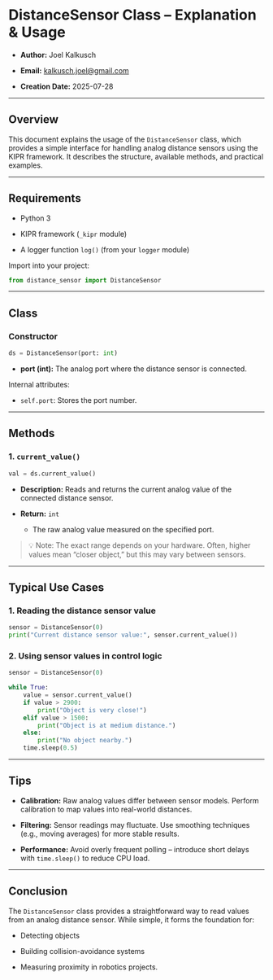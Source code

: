 # DistanceSensor Class – Explanation & Usage

- **Author:** Joel Kalkusch

- **Email:** [kalkusch.joel@gmail.com](mailto:kalkusch.joel@gmail.com)

- **Creation Date:** 2025-07-28

----------

## Overview

This document explains the usage of the `DistanceSensor` class, which provides a simple interface for handling analog distance sensors using the KIPR framework. It describes the structure, available methods, and practical examples.

---

## Requirements

- Python 3

- KIPR framework (`_kipr` module)

- A logger function `log()` (from your `logger` module)

Import into your project:

```python
from distance_sensor import DistanceSensor
```

---

## Class

### Constructor

```python
ds = DistanceSensor(port: int)
```

- **port (int):** The analog port where the distance sensor is connected.

Internal attributes:

- `self.port`: Stores the port number.

---

## Methods

### 1. `current_value()`

```python
val = ds.current_value()
```

- **Description:** Reads and returns the current analog value of the connected distance sensor.

- **Return:** `int`
  
  - The raw analog value measured on the specified port.

> 💡 Note: The exact range depends on your hardware. Often, higher values mean “closer object,” but this may vary between sensors.

---

## Typical Use Cases

### 1. Reading the distance sensor value

```python
sensor = DistanceSensor(0)
print("Current distance sensor value:", sensor.current_value())
```

### 2. Using sensor values in control logic

```python
sensor = DistanceSensor(0)

while True:
    value = sensor.current_value()
    if value > 2900:
        print("Object is very close!")
    elif value > 1500:
        print("Object is at medium distance.")
    else:
        print("No object nearby.")
    time.sleep(0.5)
```

---

## Tips

- **Calibration:** Raw analog values differ between sensor models. Perform calibration to map values into real-world distances.

- **Filtering:** Sensor readings may fluctuate. Use smoothing techniques (e.g., moving averages) for more stable results.

- **Performance:** Avoid overly frequent polling – introduce short delays with `time.sleep()` to reduce CPU load.

---

## Conclusion

The `DistanceSensor` class provides a straightforward way to read values from an analog distance sensor. While simple, it forms the foundation for:

- Detecting objects

- Building collision-avoidance systems

- Measuring proximity in robotics projects.
